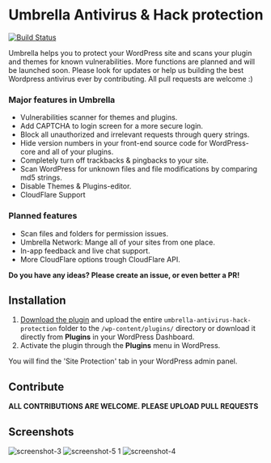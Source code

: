 # Umbrella Antivirus & Hack protection

[![Build Status](https://travis-ci.org/kjellberg/umbrella-antivirus-hack-protection.svg?branch=master)](https://travis-ci.org/kjellberg/umbrella-antivirus-hack-protection)

Umbrella helps you to protect your WordPress site and scans your plugin and themes for known vulnerabilities. More functions are planned and will be launched soon. Please look for updates or help us building the best Wordpress antivirus ever by contributing. All pull requests are welcome :)

### Major features in Umbrella
* Vulnerabilities scanner for themes and plugins.
* Add CAPTCHA to login screen for a more secure login.
* Block all unauthorized and irrelevant requests through query strings.
* Hide version numbers in your front-end source code for WordPress-core and all of your plugins.
* Completely turn off trackbacks & pingbacks to your site.
* Scan WordPress for unknown files and file modifications by comparing md5 strings.
* Disable Themes & Plugins-editor.
* CloudFlare Support

### Planned features
* Scan files and folders for permission issues.
* Umbrella Network: Mange all of your sites from one place.
* In-app feedback and live chat support.
* More CloudFlare options trough CloudFlare API.

**Do you have any ideas? Please create an issue, or even better a PR!**

## Installation

1. [Download the plugin](https://wordpress.org/plugins/umbrella-antivirus-hack-protection/) and upload the entire `umbrella-antivirus-hack-protection` folder to the `/wp-content/plugins/` directory or download it directly from **Plugins** in your WordPress Dashboard.
2. Activate the plugin through the **Plugins** menu in WordPress.

You will find the 'Site Protection' tab in your WordPress admin panel.

## Contribute
**ALL CONTRIBUTIONS ARE WELCOME. PLEASE UPLOAD PULL REQUESTS**

## Screenshots
![screenshot-3](https://cloud.githubusercontent.com/assets/2277443/18650690/b2433e58-7ec6-11e6-81df-6ab808a48ed0.png)
![screenshot-5 1](https://cloud.githubusercontent.com/assets/2277443/18650658/872baba6-7ec6-11e6-83fb-3873c9110277.png)
![screenshot-4](https://cloud.githubusercontent.com/assets/2277443/18650668/98757b9e-7ec6-11e6-86df-a13646d30cd4.png)
